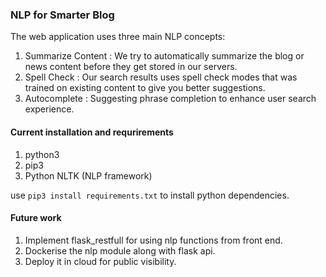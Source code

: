 ### NLP for Smarter Blog

The web application uses three main NLP concepts:
1. Summarize Content : We try to automatically summarize the blog or news content before they get stored in our servers.
2. Spell Check       : Our search results uses spell check modes that was trained on existing content to give you better suggestions.
3. Autocomplete      : Suggesting phrase completion to enhance user search experience.

#### Current installation and requrirements

1. python3
2. pip3
3. Python NLTK (NLP framework)

use `pip3 install requirements.txt` to install python dependencies.

#### Future work

1. Implement flask_restfull for using nlp functions from front end.
2. Dockerise the nlp module along with flask api.
3. Deploy it in cloud for public visibility.


